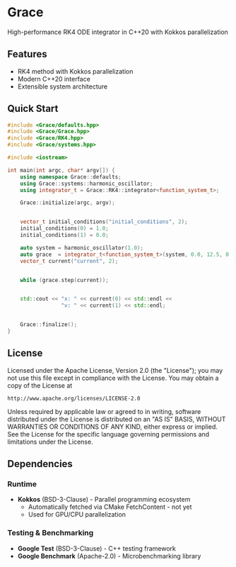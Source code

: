 # Grace
High-performance RK4 ODE integrator in C++20 with Kokkos parallelization

## Features
- RK4 method with Kokkos parallelization
- Modern C++20 interface
- Extensible system architecture

## Quick Start
```cpp
#include <Grace/defaults.hpp>
#include <Grace/Grace.hpp>
#include <Grace/RK4.hpp>
#include <Grace/systems.hpp>

#include <iostream>

int main(int argc, char* argv[]) {
    using namespace Grace::defaults;
    using Grace::systems::harmonic_oscillator;
    using integrator_t = Grace::RK4::integrator<function_system_t>;

    Grace::initialize(argc, argv);


    vector_t initial_conditions("initial_conditions", 2);
    initial_conditions(0) = 1.0;
    initial_conditions(1) = 0.0;

    auto system = harmonic_oscillator(1.0);
    auto grace  = integrator_t<function_system_t>(system, 0.0, 12.5, 0.0001, initial_conditions);
    vector_t current("current", 2);


    while (grace.step(current));


    std::cout << "x: " << current(0) << std::endl <<
                 "v: " << current(1) << std::endl;


    Grace::finalize();
}
```




## License

Licensed under the Apache License, Version 2.0 (the "License");
you may not use this file except in compliance with the License.
You may obtain a copy of the License at

    http://www.apache.org/licenses/LICENSE-2.0

Unless required by applicable law or agreed to in writing, software
distributed under the License is distributed on an "AS IS" BASIS,
WITHOUT WARRANTIES OR CONDITIONS OF ANY KIND, either express or implied.
See the License for the specific language governing permissions and
limitations under the License.




## Dependencies

### Runtime
- **Kokkos** (BSD-3-Clause) - Parallel programming ecosystem
  - Automatically fetched via CMake FetchContent - not yet
  - Used for GPU/CPU parallelization

### Testing & Benchmarking
- **Google Test** (BSD-3-Clause) - C++ testing framework
- **Google Benchmark** (Apache-2.0) - Microbenchmarking library
